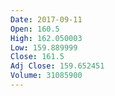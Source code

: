 ```yaml
---
Date: 2017-09-11
Open: 160.5
High: 162.050003
Low: 159.889999
Close: 161.5
Adj Close: 159.652451
Volume: 31085900
---
```

